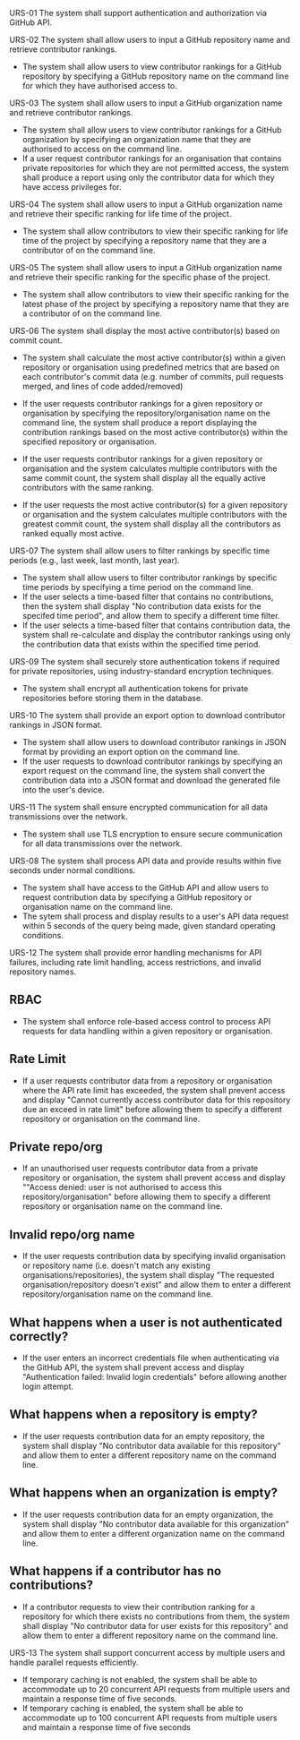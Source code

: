 
URS-01 The system shall support authentication and authorization via GitHub API.
  
URS-02 The system shall allow users to input a GitHub repository name and retrieve contributor rankings.
  - The system shall allow users to view contributor rankings for a GitHub repository by specifying a GitHub repository name on the command line for which they have authorised access to. 

URS-03 The system shall allow users to input a GitHub organization name and retrieve contributor rankings.
  - The system shall allow users to view contributor rankings for a GitHub organization by specifying an organization name that they are authorised to access on the command line.
  - If a user request contributor rankings for an organisation that contains private repositories for which they are not permitted access, the system shall produce a report using only the contributor data for which they have access privileges for.

URS-04 The system shall allow users to input a GitHub organization name and retrieve their specific ranking for life time of the project.
  - The system shall allow contributors to view their specific ranking for life time of the project by specifying a repository name that they are a contributor of on the command line.

URS-05 The system shall allow users to input a GitHub organization name and retrieve their specific ranking for the specific phase of the project.
  - The system shall allow contributors to view their specific ranking for the latest phase of the project by specifying a repository name that they are a contributor of on the command line.

URS-06 The system shall display the most active contributor(s) based on commit count.
  - The system shall calculate the most active contributor(s) within a given repository or organisation using predefined metrics that are based on each contributor's commit data (e.g. number of commits, pull requests merged, and lines of code added/removed)
  - If the user requests contributor rankings for a given repository or organisation by specifying the repository/organisation name on the command line, the system shall produce a report displaying the contribution rankings based on the most active contributor(s) within the specified repository or organisation.
  - If the user requests contributor rankings for a given repository or organisation and the system calculates multiple contributors with the same commit count, the system shall display all the equally active contributors with the same ranking.
  
  - If the user requests the most active contributor(s) for a given repository or organisation and the system calculates multiple contributors with the greatest commit count, the system shall display all the contributors as ranked equally most active.

URS-07 The system shall allow users to filter rankings by specific time periods (e.g., last week, last month, last year).
  - The system shall allow users to filter contributor rankings by specific time periods by specifying a time period on the command line.
  - If the user selects a time-based filter that contains no contributions, then the system shall display "No contribution data exists for the specifed time period", and allow them to specify a different time filter.
  - If the user selects a time-based filter that contains contribution data, the system shall re-calculate and display the contributor rankings using only the contribution data that exists within the specified time period.
  
URS-09 The system shall securely store authentication tokens if required for private repositories, using industry-standard encryption techniques.
  - The system shall encrypt all authentication tokens for private repositories before storing them in the database.

URS-10 The system shall provide an export option to download contributor rankings in JSON format.
  - The system shall allow users to download contributor rankings in JSON format by providing an export option on the command line.
  - If the user requests to download contributor rankings by specifying an export request on the command line, the system shall convert the contribution data into a JSON format and download the generated file into the user's device.
  
URS-11 The system shall ensure encrypted communication for all data transmissions over the network.
  - The system shall use TLS encryption to ensure secure communication for all data transmissions over the network.


  
URS-08 The system shall process API data and provide results within five seconds under normal conditions.
  - The system shall have access to the GitHub API and allow users to request contribution data by specifying a GitHub repository or organisation name on the command line. 
  - The sytem shall process and display results to a user's API data request within 5 seconds of the query being made, given standard operating conditions.
 
URS-12 The system shall provide error handling mechanisms for API failures, including rate limit handling, access restrictions, and invalid repository names.
## RBAC
  - The system shall enforce role-based access control to process API requests for data handling within a given repository or organisation.
## Rate Limit
  - If a user requests contributor data from a repository or organisation where the API rate limit has exceeded, the system shall prevent access and display "Cannot currently access contributor data for this repository due an exceed in rate limit" before allowing them to specify a different repository or organisation on the command line.
## Private repo/org
  - If an unauthorised user requests contributor data from a private repository or organisation, the system shall prevent access and display ""Access denied: user is not authorised to access this repository/organisation"  before allowing them to specify a different repository or organisation name on the command line.
## Invalid repo/org name
  - If the user requests contribution data by specifying invalid organisation or repository name (i.e. doesn't match any existing organisations/repositories), the system shall display "The requested organisation/repository doesn't exist" and allow them to enter a different repository/organisation name on the command line.
## What happens when a user is not authenticated correctly?
  - If the user enters an incorrect credentials file when authenticating via the GitHub API, the system shall prevent access and display "Authentication failed: Invalid login credentials" before allowing another login attempt.

## What happens when a repository is empty?
  - If the user requests contribution data for an empty repository, the system shall display "No contributor data available for this repository" and allow them to enter a different repository name on the command line.
  
## What happens when an organization is empty?
  - If the user requests contribution data for an empty organization, the system shall display "No contributor data available for this organization" and allow them to enter a different organization name on the command line.
  
## What happens if a contributor has no contributions?
  - If a contributor requests to view their contribution ranking for a repository for which there exists no contributions from them, the system shall display "No contributor data for user exists for this repository" and allow them to enter a different repository name on the command line. 
  
URS-13 The system shall support concurrent access by multiple users and handle parallel requests efficiently.
  -  If temporary caching is not enabled, the system shall be able to accommodate up to 20 concurrent API requests from multiple users and maintain a response time of five seconds. 
  -  If temporary caching is enabled, the system shall be able to accommodate up to 100 concurrent API requests from multiple users and maintain a response time of five seconds